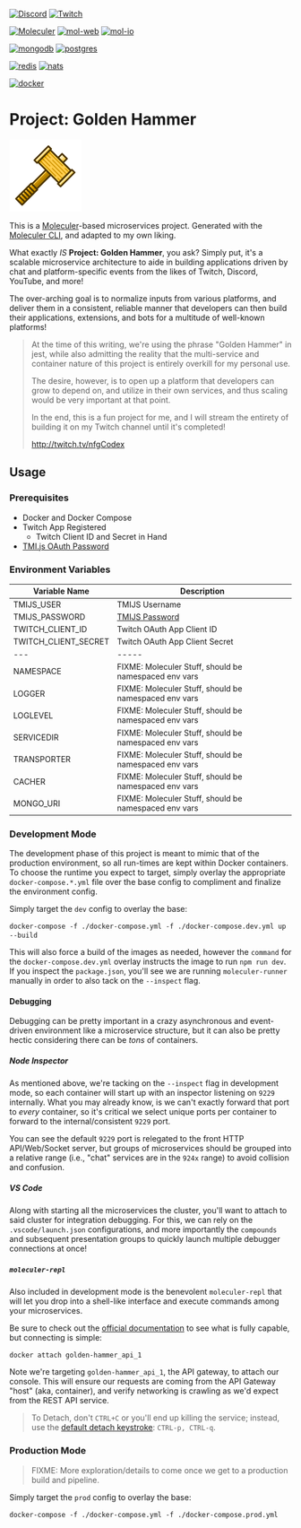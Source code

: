 [![Discord](https://badgen.net/badge/icon/Join%20our%20Discord?icon=discord&label)](https://url.nfgarmy.com/discord)
[![Twitch](https://badgen.net/badge/Built%20Live/on%20Twitch/9146FF)](https://twitch.tv/nfgCodex)

[![Moleculer](https://badgen.net/badge/Powered%20By/Moleculer/3cafce)](https://moleculer.services)
[![mol-web](https://badgen.net/badge/Gateway/moleculer-web/3cafce)](https://moleculer.services/docs/0.14/moleculer-web.html)
[![mol-io](https://badgen.net/badge/Gateway/moleculer-io/3cafce)](https://moleculer.services/docs/0.14/moleculer-io.html)

[![mongodb](https://badgen.net/badge/Data%20Store/mongodb/00ed64)](https://www.mongodb.com)
[![postgres](https://badgen.net/badge/Data%20Store/postgresql/336791)](https://www.postgresql.org/)

[![redis](https://badgen.net/badge/Cache/redis/a51f17)](https://www.redis.io)
[![nats](https://badgen.net/badge/Transport/nats/3ec46d)](https://www.nats.io)

[![docker](https://badgen.net/badge/icon/Runs%20in%20Docker/0db7ed?icon=docker&label)](https://www.docker.com)

# Project: Golden Hammer

![hammer](./assets/logo.png)

This is a [Moleculer](https://moleculer.services/)-based microservices project. Generated with the [Moleculer CLI](https://moleculer.services/docs/0.14/moleculer-cli.html), and adapted to my own liking.

What exactly *IS* **Project: Golden Hammer**, you ask? Simply put, it's a scalable microservice architecture to aide in building applications driven by chat and platform-specific events from the likes of Twitch, Discord, YouTube, and more!

The over-arching goal is to normalize inputs from various platforms, and deliver them in a consistent, reliable manner that developers can then build their applications, extensions, and bots for a multitude of well-known platforms!

> At the time of this writing, we're using the phrase "Golden Hammer" in jest, while also admitting the reality that the multi-service and container nature of this project is entirely overkill for my personal use.
>
> The desire, however, is to open up a platform that developers can grow to depend on, and utilize in their own services, and thus scaling would be very important at that point.
>
> In the end, this is a fun project for me, and I will stream the entirety of building it on my Twitch channel until it's completed!
>
> http://twitch.tv/nfgCodex

## Usage

### Prerequisites

* Docker and Docker Compose
* Twitch App Registered
    * Twitch Client ID and Secret in Hand
* [TMI.js OAuth Password](https://twitchapps.com/tmi/)

### Environment Variables

| Variable Name        | Description                                           |
| -------------------- | ----------------------------------------------------- |
| TMIJS_USER           | TMIJS Username                                        |
| TMIJS_PASSWORD       | [TMIJS Password](https://twitchapps.com/tmi/)         |
| TWITCH_CLIENT_ID     | Twitch OAuth App Client ID                            |
| TWITCH_CLIENT_SECRET | Twitch OAuth App Client Secret                        |
| ---                  | -----                                                 |
| NAMESPACE            | FIXME: Moleculer Stuff, should be namespaced env vars |
| LOGGER               | FIXME: Moleculer Stuff, should be namespaced env vars |
| LOGLEVEL             | FIXME: Moleculer Stuff, should be namespaced env vars |
| SERVICEDIR           | FIXME: Moleculer Stuff, should be namespaced env vars |
| TRANSPORTER          | FIXME: Moleculer Stuff, should be namespaced env vars |
| CACHER               | FIXME: Moleculer Stuff, should be namespaced env vars |
| MONGO_URI            | FIXME: Moleculer Stuff, should be namespaced env vars |

### Development Mode

The development phase of this project is meant to mimic that of the production environment, so all run-times are kept within Docker containers. To choose the runtime you expect to target, simply overlay the appropriate `docker-compose.*.yml` file over the base config to compliment and finalize the environment config.

Simply target the `dev` config to overlay the base:

```
docker-compose -f ./docker-compose.yml -f ./docker-compose.dev.yml up --build
```

This will also force a build of the images as needed, however the `command` for the `docker-compose.dev.yml` overlay instructs the image to run `npm run dev`. If you inspect the `package.json`, you'll see we are running `moleculer-runner` manually in order to also tack on the `--inspect` flag.

#### Debugging

Debugging can be pretty important in a crazy asynchronous and event-driven environment like a microservice structure, but it can also be pretty hectic considering there can be *tons* of containers.

##### Node Inspector

As mentioned above, we're tacking on the `--inspect` flag in development mode, so each container will start up with an inspector listening on `9229` internally. What you may already know, is we can't exactly forward that port to *every* container, so it's critical we select unique ports per container to forward to the internal/consistent `9229` port.

You can see the default `9229` port is relegated to the front HTTP API/Web/Socket server, but groups of microservices should be grouped into a relative range (i.e., "chat" services are in the `924x` range) to avoid collision and confusion.

##### VS Code

Along with starting all the microservices the cluster, you'll want to attach to said cluster for integration debugging. For this, we can rely on the `.vscode/launch.json` configurations, and more importantly the `compounds` and subsequent presentation groups to quickly launch multiple debugger connections at once!

##### `moleculer-repl`

Also included in development mode is the benevolent `moleculer-repl` that will let you drop into a shell-like interface and execute commands among your microservices.

Be sure to check out the [official documentation](https://moleculer.services/docs/0.12/moleculer-repl.html) to see what is fully capable, but connecting is simple:

```
docker attach golden-hammer_api_1
```

Note we're targeting `golden-hammer_api_1`, the API gateway, to attach our console. This will ensure our requests are coming from the API Gateway "host" (aka, container), and verify networking is crawling as we'd expect from the REST API service.

> To Detach, don't `CTRL+C` or you'll end up killing the service; instead, use the [default detach keystroke](https://docs.docker.com/engine/reference/commandline/attach/#extended-description): `CTRL-p, CTRL-q`.

### Production Mode

> FIXME: More exploration/details to come once we get to a production build and pipeline.

Simply target the `prod` config to overlay the base:

```
docker-compose -f ./docker-compose.yml -f ./docker-compose.prod.yml
```
